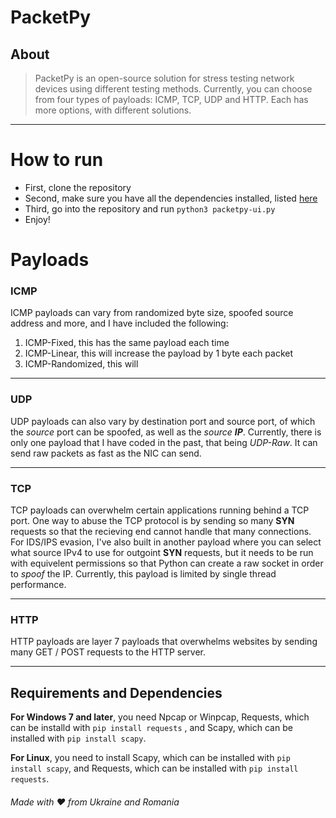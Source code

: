 # PacketPy
## About
> PacketPy is an open-source solution for stress testing network devices using different testing methods.
> Currently, you can choose from four types of payloads: ICMP, TCP, UDP and HTTP. 
> Each has more options, with different solutions.
***
# How to run
* First, clone the repository
* Second, make sure you have all the dependencies installed, listed [here](#requirements-and-dependencies)
* Third, go into the repository and run `python3 packetpy-ui.py`
* Enjoy!



# Payloads
### ICMP
ICMP payloads can vary from randomized byte size, spoofed source address and more, and I have included the following:
1. ICMP-Fixed, this has the same payload each time
2. ICMP-Linear, this will increase the payload by 1 byte each packet
3. ICMP-Randomized, this will 
***
### UDP
UDP payloads can also vary by destination port and source port, of which the *source* port can be spoofed, as well as the *source* ***IP***.
Currently, there is only one payload that I have coded in the past, that being *UDP-Raw*.
It can send raw packets as fast as the NIC can send.
***
### TCP
TCP payloads can overwhelm certain applications running behind a TCP port. One way to abuse the TCP protocol is by sending so many **SYN** requests
so that the recieving end cannot handle that many connections.
For IDS/IPS evasion, I've also built in another payload where you can select what source IPv4 to use for outgoint **SYN** requests, but it needs to
be run with equivelent permissions so that Python can create a raw socket in order to *spoof* the IP.
Currently, this payload is limited by single thread performance.
***
### HTTP
HTTP payloads are layer 7 payloads that overwhelms websites by sending many GET / POST requests to the HTTP server.
* * *
## Requirements and Dependencies
**For Windows 7 and later**, you need Npcap or Winpcap, Requests, which can be installd with `pip install requests` , and Scapy, which can be installed with `pip install scapy`.

**For Linux**, you need to install Scapy, which can be installed with `pip install scapy`, and Requests, which can be installed with `pip install requests`.


###### Made with ❤️ from Ukraine and Romania
